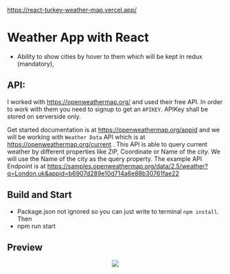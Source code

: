 <https://react-turkey-weather-map.vercel.app/>


# Weather App with React

- Ability to show cities by hover to them which will be kept in redux (mandatory),

## API:

I worked with https://openweathermap.org/ and used their free API. In order to work with them you need to signup to get an `APIKEY`. APIKey shall be stored on serverside only. 

Get started documentation is at https://openweathermap.org/appid and we will be working with `Weather Data` API which is at https://openweathermap.org/current . This API is able to query current weather by different properties like ZIP, Coordinate or Name of the city. We will use the Name of the city as the query property. The example API Endpoint is at https://samples.openweathermap.org/data/2.5/weather?q=London,uk&appid=b6907d289e10d714a6e88b30761fae22 

## Build and Start

- Package.json not ignored so you can just write to terminal `npm install`. Then
- npm run start


## Preview
<p align="center">

<img src="https://user-images.githubusercontent.com/86847572/207356522-48c29aba-834a-49cb-b8ce-2300f00979df.png" >
</p>
